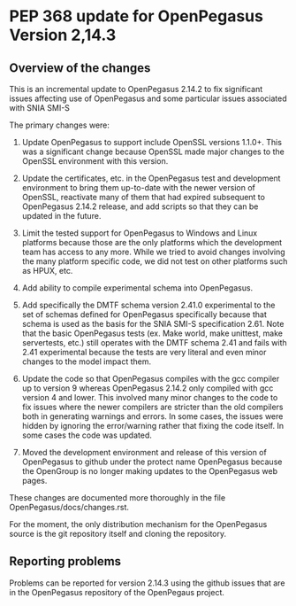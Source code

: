 # PEP 368 update for OpenPegasus Version 2,14.3

## Overview of the changes
This is an incremental update to OpenPegasus 2.14.2 to fix significant issues
affecting use of OpenPegasus and some particular issues associated with SNIA
SMI-S

The primary changes were:

1. Update OpenPegasus to support include OpenSSL versions 1.1.0+. This was a
significant change because OpenSSL made major changes to the OpenSSL environment
with this version.

2. Update the certificates, etc. in the OpenPegasus test and development
environment to bring them up-to-date with the newer version of OpenSSL,
reactivate many of them that had expired subsequent to OpenPegasus 2.14.2 release,
and add scripts so that they can be updated in the future.

3. Limit the tested support for OpenPegasus to Windows and Linux platforms
because those are the only platforms which the development team has access to
any more.  While we tried to avoid changes involving the many platform specific
code, we did not test on other platforms such as HPUX, etc.

4. Add ability to compile experimental schema into OpenPegasus.

5. Add specifically the DMTF schema version 2.41.0 experimental to the set
of schemas defined for OpenPegasus specifically because that schema is used as
the basis for the SNIA SMI-S specification 2.61.  Note that the basic
OpenPegasus tests (ex. Make world, make unittest, make servertests, etc.) still
operates with the DMTF schema 2.41 and fails with 2.41 experimental because the
tests are very literal and even minor changes to the model impact them.

6. Update the code so that OpenPegasus compiles with the gcc compiler up to
version 9 whereas OpenPegasus 2.14.2 only compiled with gcc version 4 and lower.
This involved many minor changes to the code to fix issues where the newer
compilers are stricter than the old compilers both in generating warnings and
errors. In some cases, the issues were hidden by ignoring the error/warning rather
that fixing the code itself. In some cases the code was updated.

7. Moved the development environment and release of this version of OpenPegasus to
github under the protect name OpenPegasus because the OpenGroup is no longer making
updates to the OpenPegasus web pages.

These changes are documented more thoroughly in the file OpenPegasus/docs/changes.rst.

For the moment, the only distribution mechanism for the OpenPegasus source is the
git repository itself and cloning the repository.

## Reporting problems

Problems can be reported for version 2.14.3 using the github issues that are in the
OpenPegasus repository of the OpenPegaus project.

